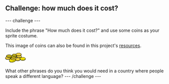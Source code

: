 ## Challenge: how much does it cost?

--- challenge ---

Include the phrase "How much does it cost?" and use some coins as your sprite costume. 

This image of coins can also be found in this project's [resources](https://github.com/raspberrypilearning/scratch-3-phrasebook/tree/master/en/resources).

![Coins sprite](images/coinsSmall.png)

What other phrases do you think you would need in a country where people speak a different language?
--- /challenge ---
